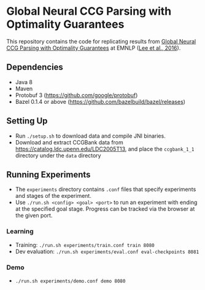 # Global Neural CCG Parsing with Optimality Guarantees

This repository contains the code for replicating results from [Global Neural CCG Parsing with Optimality Guarantees](http://homes.cs.washington.edu/~kentonl/pub/llz-emnlp.2016.pdf) at EMNLP ([Lee et al., 2016](http://homes.cs.washington.edu/~kentonl/pub/llz-emnlp.2016.bib)).

## Dependencies
* Java 8
* Maven
* Protobuf 3 (https://github.com/google/protobuf)
* Bazel 0.1.4 or above (https://github.com/bazelbuild/bazel/releases)

## Setting Up
* Run `./setup.sh` to download data and compile JNI binaries.
* Download and extract CCGBank data from https://catalog.ldc.upenn.edu/LDC2005T13, and place the `ccgbank_1_1` directory under the `data` directory

## Running Experiments
* The `experiments` directory contains `.conf` files that specify experiments and stages of the experiment.
* Use `./run.sh <config> <goal> <port>` to run an experiment with ending at the specified goal stage. Progress can be tracked via the browser at the given port.

### Learning
* Training: `./run.sh experiments/train.conf train 8080`
* Dev evaluation: `./run.sh experiments/eval.conf eval-checkpoints 8081`

### Demo
* `./run.sh experiments/demo.conf demo 8080`
